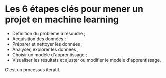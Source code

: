 # Les 6 étapes clés pour mener un projet en machine learning

* Définition du problème à résoudre ;
* Acquisition des données ;
* Préparer et nettoyer les données ;
* Analyser, explorer les données ;
* Choisir un modèle d'apprentissage ;
* Visualiser les résultats et ajuster ou modifier le modèle d'apprentissage.

C'est un processus itératif.